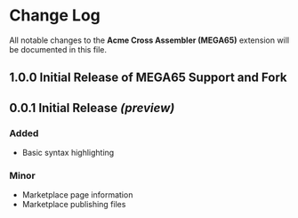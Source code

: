 # Change Log
All notable changes to the **Acme Cross Assembler (MEGA65)** extension will be documented in this file.

## 1.0.0 Initial Release of MEGA65 Support and Fork

## 0.0.1 Initial Release _(preview)_

### Added
* Basic syntax highlighting

### Minor
* Marketplace page information
* Marketplace publishing files